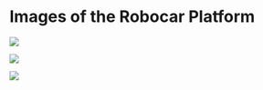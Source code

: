 # Images of the Robocar Platform

![](robocar_platform.png)

![](robocar_platform_2.png)

![](robocar_platform_3.png)